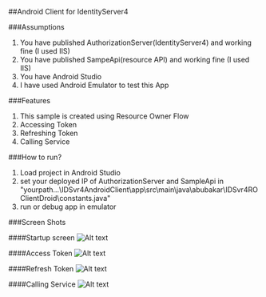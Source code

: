 ##Android Client for IdentityServer4

###Assumptions
1. You have published AuthorizationServer(IdentityServer4) and working fine (I used IIS)
2. You have published SampeApi(resource API) and working fine (I used IIS)
3. You have Android Studio
4. I have used Android Emulator to test this App

###Features
1. This sample is created using Resource Owner Flow
2. Accessing Token
3. Refreshing Token
4. Calling Service

###How to run?
1. Load project in Android Studio
2. set your deployed IP of AuthorizationServer and SampleApi in "yourpath...\IDSvr4AndroidClient\app\src\main\java\abubakar\IDSvr4ROClientDroid\constants.java"
3. run or debug app in emulator

###Screen Shots


####Startup screen
![Alt text](img1.png?raw=true "Startup screen")


####Access Token
![Alt text](img2.png?raw=true "Access Token")


####Refresh Token
![Alt text](img3.png?raw=true "Refresh Token")


####Calling Service
![Alt text](img4.png?raw=true "Calling Service")
